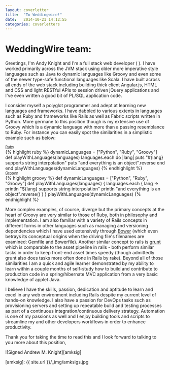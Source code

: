 ```yaml
---
layout: coverletter
title:  "To Weddingwire!"
date:   2014-10-21 14:12:55
categories: coverletters
---
```

# WeddingWire team:

Greetings, I'm Andy Knight and I'm a full stack web developer (<i class="fa fa-desktop"></i> <i class="fa fa-exchange"></i> <i class="fa fa-cogs"></i> <i class="fa fa-exchange"></i> <i class="fa fa-database"></i>). I have worked primarily across the JVM stack using older more imperative style languages such as Java to dynamic languages like Groovy and even some of the newer type-safe functional languages like Scala. I have built across all ends of the web stack including building thick client Angular.js, HTML and CSS and light RESTful APIs to session driven jQuery applications and I've even written a good bit of PL/SQL application code.

I consider myself a polyglot programmer and adept at learning new languages and frameworks. I have dabbled to various extents in languages such as Ruby and frameworks like Rails as well as Fabric scripts written in Python. More germane to this position though is my extensive use of Groovy which is a dynamic language with more than a passing resemblance to Ruby. For instance you can easily spot the similarities in a simplistic example such as below:

<div class="row">
  <div class="col-md-6">
    <div class="lang-icon"><a href="http://rubyfiddle.com/riddles/95a34" title="Run me on ruby fiddle!"><i class="devicons devicons-ruby text-danger"></i> <small>Ruby</small></a></div>
{% highlight ruby %}
dynamicLanguages = ["Python", "Ruby", "Groovy"]
def playWithLanguages(languages)
  languages.each do |lang|
    puts "#{lang} supports string interpolation"
    puts "and everything is an object".reverse
  end
end
playWithLanguages(dynamicLanguages)
{% endhighlight %}
  </div>
  <div class="col-md-6">
    <div class="lang-icon"><a href="http://groovyconsole.appspot.com/script/5632457692938240"><i class="devicons devicons-groovy text-primary" title="Run me in the groovy web console (click edit in console, execute script then check the output tab)!"></i> <small>Groovy</small></a></div>
{% highlight groovy %}
def dynamicLanguages = ["Python", "Ruby", "Groovy"]
def playWithLanguages(languages) {
  languages.each { lang ->
    println "${lang} supports string interpolation"
    println "and everything is an object".reverse()
  }
}
playWithLanguages(dynamicLanguages)
{% endhighlight %}
  </div>
</div>

More complex examples, of course, diverge but the primary concepts at the heart of Groovy are very similar to those of Ruby, both in philosophy and implementation. I am also familiar with a variety of Rails concepts in different forms in other languages such as managing and versioning dependencies which I have used extensively through [Bower<i class="devicons devicons-bower"></i>][bower] (which even betrays its conceptual origins when the driving file's filenames are examined: Gemfile and Bowerfile). Another similar concept to rails is [grunt] which is comparable to the asset pipeline in rails - both perform similar tasks in order to keep front-end asset times speedy (though admittedly grunt also does tasks more often done in Rails by rake). Beyond all of those similarities I am a quick and agile learner demonstrated by my ability to learn within a couple months of self-study how to build and contribute to production code in a spring/hibernate MVC application from a very basic knowledge of applet Java.

I believe I have the skills, passion, dedication and aptitude to learn and excel in any web environment including Rails despite my current level of hands-on knowledge. I also have a passion for DevOps tasks such as provisioning servers and setting up repeatable build and testing processes as part of a continuous integration/continuous delivery strategy. Automation is one of my passions as well and I enjoy building tools and scripts to streamline my and other developers workflows in order to enhance productivity.

Thank you for taking the time to read this and I look forward to talking to you more about this position,

![Signed Andrew M. Knight][amksig]

[bower]: http://www.bower.io
[grunt]: http://gruntjs.com/
[amksig]: {{ site.url }}/_img/amksigs.jpg
